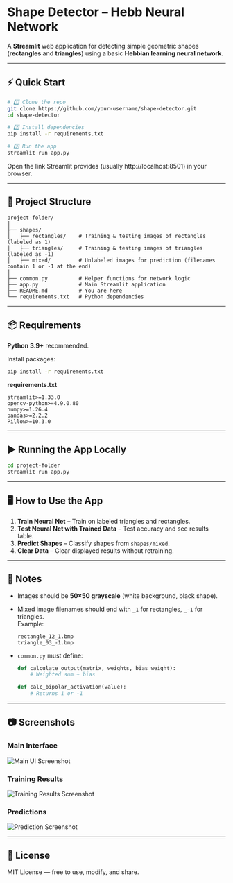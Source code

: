 # Shape Detector – Hebb Neural Network

A **Streamlit** web application for detecting simple geometric shapes (**rectangles** and **triangles**) using a basic **Hebbian learning neural network**.

---

## ⚡ Quick Start

```bash
# 1️⃣ Clone the repo
git clone https://github.com/your-username/shape-detector.git
cd shape-detector

# 2️⃣ Install dependencies
pip install -r requirements.txt

# 3️⃣ Run the app
streamlit run app.py
```

Open the link Streamlit provides (usually http://localhost:8501) in your browser.

---

## 📂 Project Structure

```
project-folder/
│
├── shapes/
│   ├── rectangles/    # Training & testing images of rectangles (labeled as 1)
│   ├── triangles/     # Training & testing images of triangles (labeled as -1)
│   ├── mixed/         # Unlabeled images for prediction (filenames contain 1 or -1 at the end)
│
├── common.py          # Helper functions for network logic
├── app.py             # Main Streamlit application
├── README.md          # You are here
└── requirements.txt   # Python dependencies
```

---

## 📦 Requirements

**Python 3.9+** recommended.

Install packages:

```bash
pip install -r requirements.txt
```

**requirements.txt**

```
streamlit>=1.33.0
opencv-python>=4.9.0.80
numpy>=1.26.4
pandas>=2.2.2
Pillow>=10.3.0
```

---

## ▶️ Running the App Locally

```bash
cd project-folder
streamlit run app.py
```

---

## 🖥 How to Use the App

1. **Train Neural Net** – Train on labeled triangles and rectangles.
2. **Test Neural Net with Trained Data** – Test accuracy and see results table.
3. **Predict Shapes** – Classify shapes from `shapes/mixed`.
4. **Clear Data** – Clear displayed results without retraining.

---

## 📌 Notes

- Images should be **50×50 grayscale** (white background, black shape).
- Mixed image filenames should end with `_1` for rectangles, `_-1` for triangles.  
  Example:
  ```
  rectangle_12_1.bmp
  triangle_03_-1.bmp
  ```
- `common.py` must define:

  ```python
  def calculate_output(matrix, weights, bias_weight):
      # Weighted sum + bias

  def calc_bipolar_activation(value):
      # Returns 1 or -1
  ```

---

## 📷 Screenshots

### Main Interface

![Main UI Screenshot](screenshots/main_ui.png)

### Training Results

![Training Results Screenshot](screenshots/training_results.png)

### Predictions

![Prediction Screenshot](screenshots/predictions.png)

---

## 📜 License

MIT License — free to use, modify, and share.
